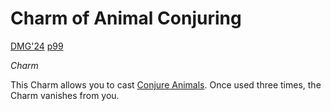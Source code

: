 # Charm of Animal Conjuring

[DMG'24](https://5e.tools/book.html#XDMG,page:99 "Dungeon Master’s Guide (2024)") [p99](https://5e.tools/book.html#XDMG,page:99 "Page 99")

_Charm_

This Charm allows you to cast [Conjure Animals](https://5e.tools/spells.html#conjure%20animals_xphb). Once used three times, the Charm vanishes from you.